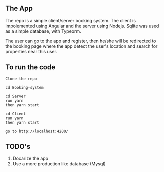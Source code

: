 ## The App

The repo is a simple client/server booking system. The client is impolemented using Angular and the server using Nodejs.
Sqlite was used as a simple database, with Typeorm.

The user can go to the app and register, then he/she will be redirected to the booking page where the app detect
the user's location and search for properties near this user.

## To run the code


```
Clone the repo

cd Booking-system

cd Server
run yarn 
then yarn start

cd Client
run yarn
then yarn start

go to http://localhost:4200/
```


## TODO's
1. Docarize the app
2. Use a more production like database (Mysql)
